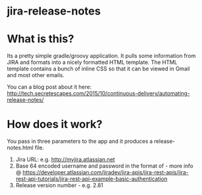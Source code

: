 # jira-release-notes

# What is this?

Its a pretty simple gradle/groovy application. It pulls some information from JIRA and formats into a nicely formatted HTML template. The HTML template contains a bunch of inline CSS so that it can be viewed in Gmail and most other emails.

You can a blog post about it here:
http://tech.secretescapes.com/2015/10/continuous-delivery/automating-release-notes/

# How does it work?

You pass in three parameters to the app and it produces a release-notes.html file.
1. Jira URL: e.g. http://myjira.atlassian.net
2. Base 64 encoded username and password in the format of <username password> - more info @ https://developer.atlassian.com/jiradev/jira-apis/jira-rest-apis/jira-rest-api-tutorials/jira-rest-api-example-basic-authentication
3. Release version number - e.g. 2.81
